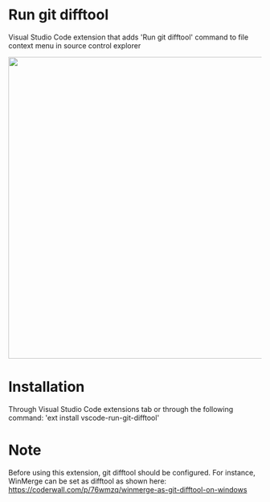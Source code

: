 # Run git difftool 

Visual Studio Code extension that adds 'Run git difftool' command to file context menu in source control explorer
<br />
<p><img src="https://github.com/narekmal/vscode-run-git-difftool/blob/master/image/Animation.gif" width="600"></p>

# Installation

Through Visual Studio Code extensions tab or through the following command: 'ext install vscode-run-git-difftool'

# Note

Before using this extension, git difftool should be configured. For instance, WinMerge can be set as difftool as shown here: https://coderwall.com/p/76wmzq/winmerge-as-git-difftool-on-windows
